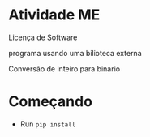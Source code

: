 # Atividade ME
 Licença de Software

programa usando uma bilioteca externa

Conversão de inteiro para binario

# Começando
- Run `pip install`